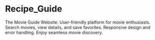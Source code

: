 # Recipe_Guide
 The Movie Guide Website: User-friendly platform for movie enthusiasts. Search movies, view details, and save favorites. Responsive design and error handling. Enjoy seamless movie discovery.
